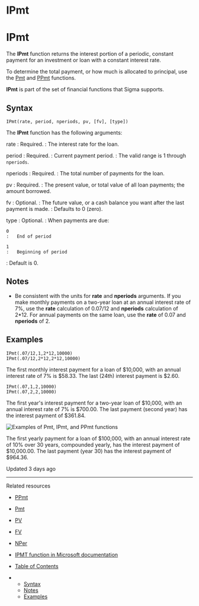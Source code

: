 # IPmt

# IPmt

The **IPmt** function returns the interest portion of a periodic, constant payment for an investment or loan with a constant interest rate.

To determine the total payment, or how much is allocated to principal, use the [Pmt](/docs/pmt) and [PPmt](/docs/ppmt) functions.

**IPmt** is part of the set of financial functions that Sigma supports.

## Syntax

```
IPmt(rate, period, nperiods, pv, [fv], [type])
```

The **IPmt** function has the following arguments:

rate
:   Required.
:   The interest rate for the loan.

period
:   Required.
:   Current payment period.
:   The valid range is 1 through `nperiods`.

nperiods
:   Required.
:   The total number of payments for the loan.

pv
:   Required.
:   The present value, or total value of all loan payments; the amount borrowed.

fv
:   Optional.
:   The future value, or a cash balance you want after the last payment is made.
:   Defaults to 0 (zero).

type
:   Optional.
:   When payments are due:

    0
    :   End of period

    1
    :   Beginning of period
:   Default is 0.

## Notes

* Be consistent with the units for **rate** and **nperiods** arguments. If you make monthly payments on a two-year loan at an annual interest rate of 7%, use the **rate** calculation of 0.07/12 and **nperiods** calculation of 2\*12. For annual payments on the same loan, use the **rate** of 0.07 and **nperiods** of 2.

## Examples

```
IPmt(.07/12,1,2*12,10000)
IPmt(.07/12,2*12,2*12,10000)
```

The first monthly interest payment for a loan of $10,000, with an annual interest rate of 7% is $58.33. The last (24th) interest payment is $2.60.

```
IPmt(.07,1,2,10000)
IPmt(.07,2,2,10000)
```

The first year's interest payment for a two-year loan of $10,000, with an annual interest rate of 7% is $700.00. The last payment (second year) has the interest payment of $361.84.

![Examples of Pmt, IPmt, and PPmt functions](https://sigma-docs-screenshots.s3.us-west-2.amazonaws.com/img/function-pmt-example.png)

The first yearly payment for a loan of $100,000, with an annual interest rate of 10% over 30 years, compounded yearly, has the interest payment of $10,000.00. The last payment (year 30) has the interest payment of $964.36.

Updated 3 days ago

---

Related resources

* [PPmt](/docs/ppmt)
* [Pmt](/docs/pmt)
* [PV](/docs/pv)
* [FV](/docs/fv)
* [NPer](/docs/nper)
* [IPMT function in Microsoft documentation](https://support.microsoft.com/en-us/office/ipmt-function-5cce0ad6-8402-4a41-8d29-61a0b054cb6f)

* [Table of Contents](#)
* + [Syntax](#syntax)
  + [Notes](#notes)
  + [Examples](#examples)